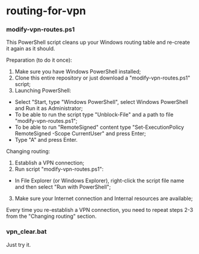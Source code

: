 # routing-for-vpn

### modify-vpn-routes.ps1 ###
This PowerShell script cleans up your Windows routing table and re-create it again as it should.

Preparation (to do it once):
1. Make sure you have Windows PowerShell installed;
2. Clone this entire repository or just download a "modify-vpn-routes.ps1" script;
3. Launching PowerShell:
- Select "Start, type "Windows PowerShell", select Windows PowerShell and Run it as Administrator;
- To be able to run the script type "Unblock-File" and a path to file "modify-vpn-routes.ps1";
- To be able to run "RemoteSigned" content type "Set-ExecutionPolicy RemoteSigned -Scope CurrentUser" and press Enter;
- Type "A" and press Enter.

Changing routing:
1. Establish a VPN connection;
2. Run script "modify-vpn-routes.ps1":
- In File Explorer (or Windows Explorer), right-click the script file name and then select "Run with PowerShell";
3. Make sure your Internet connection and Internal resources are available;

Every time you re-establish a VPN connection, you need to repeat steps 2-3 from the "Changing routing" section.

### vpn_clear.bat ###
Just try it.
